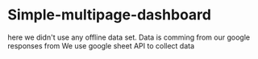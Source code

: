 # Simple-multipage-dashboard
here we didn't use any offline data set.
Data is comming from our google responses from
We use google sheet API to collect data
